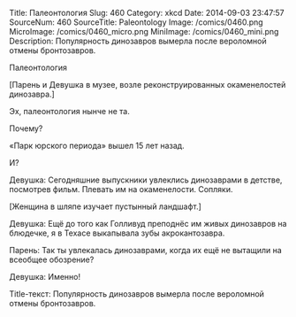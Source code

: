 Title: Палеонтология 
Slug: 460 
Category: xkcd 
Date: 2014-09-03 23:47:57 
SourceNum: 460 
SourceTitle: Paleontology 
Image: /comics/0460.png 
MicroImage: /comics/0460_micro.png 
MiniImage: /comics/0460_mini.png 
Description: Популярность динозавров вымерла после вероломной отмены бронтозавров. 

Палеонтология

[Парень и Девушка в музее, возле реконструированных окаменелостей динозавра.]

Эх, палеонтология нынче не та.

Почему?

«Парк юрского периода» вышел 15 лет назад.

И?

Девушка: Сегодняшние выпускники увлеклись динозаврами в детстве, посмотрев фильм. Плевать им на окаменелости. Сопляки.

[Женщина в шляпе изучает пустынный ландшафт.]

Девушка: Ещё до того как Голливуд преподнёс им живых динозавров на блюдечке, я в Техасе выкапывала зубы акрокантозавра.

Парень: Так ты увлекалась динозаврами, когда их ещё не вытащили на всеобщее обозрение?

Девушка: Именно!

Title-текст: Популярность динозавров вымерла после вероломной отмены бронтозавров.
